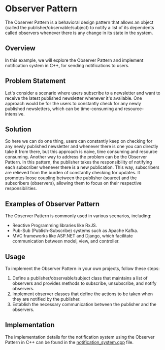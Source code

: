 # Observer Pattern

The Observer Pattern is a behavioral design pattern that allows an object (called the publisher/observable/subject) to notify a list of its dependents called observers whenever there is any change in its state in the system.

## Overview

In this example, we will explore the Observer Pattern and implement notification system in C++, for sending notifications to users.

## Problem Statement

Let's consider a scenario where users subscribe to a newsletter and want to receive the latest published newsletter whenever it's available. One approach would be for the users to constantly check for any newly published newsletters, which can be time-consuming and resource-intensive.

## Solution

So here we can do one thing, users can constantly keep on checking for any newly published newsletter and whenever there is one you can directly take it from there, but this approach is naive, time consuming and resource consuming.
Another way to address the problem can be the Observer Pattern. In this pattern, the publisher takes the responsibility of notifying each subscriber whenever there is a new publication. This way, subscribers are relieved from the burden of constantly checking for updates. It promotes loose coupling between the publisher (source) and the subscribers (observers), allowing them to focus on their respective responsibilities.

## Examples of Observer Pattern

The Observer Pattern is commonly used in various scenarios, including:

- Reactive Programming libraries like RxJS.
- Pub-Sub (Publish-Subscribe) systems such as Apache Kafka.
- MVC frameworks like ASP.NET and Django, which facilitate communication between model, view, and controller.

## Usage

To implement the Observer Pattern in your own projects, follow these steps:

1. Define a publisher/observable/subject class that maintains a list of observers and provides methods to subscribe, unsubscribe, and notify observers.
2. Implement observer classes that define the actions to be taken when they are notified by the publisher.
3. Establish the necessary communication between the publisher and the observers.

## Implementation

The implementation details for the notification system using the Observer Pattern in C++ can be found in the [notification_system.cpp](./example.cpp) file.
